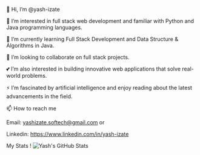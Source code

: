 👋 Hi, I’m @yash-izate

👀 I’m interested in full stack web development and familiar with Python and Java programming languages.

🌱 I’m currently learning Full Stack Development and   Data Structure & Algorithms in Java.

💞️ I’m looking to collaborate on full stack projects.

💕  I’m also interested in building innovative web applications that solve real-world problems.

⚡ I’m fascinated by artificial intelligence and enjoy reading about the latest advancements in the field.

📫 How to reach me

Email: yashizate.softech@gmail.com or

Linkedin: https://www.linkedin.com/in/yash-izate

<!---
yash-softech01/yash-softech01 is a ✨ special ✨ repository because its `README.md` (this file) appears on your GitHub profile.
You can click the Preview link to take a look at your changes.
--->
My Stats !
![Yash's GitHub Stats](https://github-readme-stats.vercel.app/api?username=yash-softech01&show_icons=true&theme=radical)


